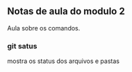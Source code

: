 ## Notas de aula do modulo 2

Aula sobre os comandos.

### git satus
mostra os status dos arquivos e pastas